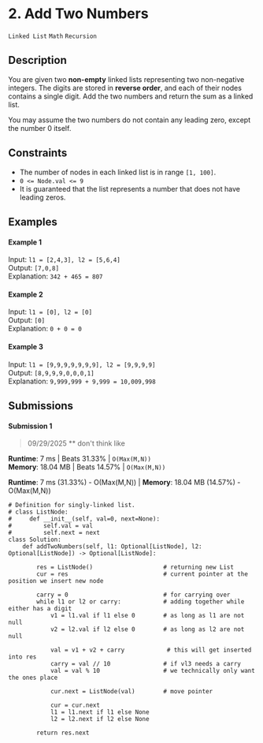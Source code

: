 # 2. Add Two Numbers
`Linked List` `Math` `Recursion` 

## Description
You are given two **non-empty** linked lists representing two non-negative integers. The digits are stored in **reverse order**, and each of their nodes contains a single digit. Add the two numbers and return the sum as a linked list. 

You may assume the two numbers do not contain any leading zero, except the number 0 itself.

## Constraints
* The number of nodes in each linked list is in range `[1, 100]`.
* `0 <= Node.val <= 9`
* It is guaranteed that the list represents a number that does not have leading zeros.

## Examples

#### Example 1
Input: `l1 = [2,4,3], l2 = [5,6,4]`   
Output: `[7,0,8]`    
Explanation: `342 + 465 = 807`    

#### Example 2
Input: `l1 = [0], l2 = [0]`    
Output: `[0]`    
Explanation: `0 + 0 = 0`    

#### Example 3
Input: `l1 = [9,9,9,9,9,9,9], l2 = [9,9,9,9]`    
Output: `[8,9,9,9,0,0,0,1]`    
Explanation: `9,999,999 + 9,999 = 10,009,998`    

## Submissions

#### Submission 1
> 09/29/2025 ** don't think like

**Runtime**: 7 ms  | Beats 31.33% | `O(Max(M,N))`  
**Memory**: 18.04 MB | Beats 14.57% | `O(Max(M,N))` 

**Runtime**: 7 ms (31.33%) - O(Max(M,N)) | **Memory**: 18.04 MB (14.57%) - O(Max(M,N))

```python3
# Definition for singly-linked list.
# class ListNode:
#     def __init__(self, val=0, next=None):
#         self.val = val
#         self.next = next
class Solution:
    def addTwoNumbers(self, l1: Optional[ListNode], l2: Optional[ListNode]) -> Optional[ListNode]:

        res = ListNode()                    # returning new List
        cur = res                           # current pointer at the position we insert new node
        
        carry = 0                           # for carrying over
        while l1 or l2 or carry:            # adding together while either has a digit
            v1 = l1.val if l1 else 0        # as long as l1 are not null
            v2 = l2.val if l2 else 0        # as long as l2 are not null
        
            val = v1 + v2 + carry            # this will get inserted into res
            carry = val // 10               # if vl3 needs a carry
            val = val % 10                  # we technically only want the ones place

            cur.next = ListNode(val)        # move pointer

            cur = cur.next                  
            l1 = l1.next if l1 else None        
            l2 = l2.next if l2 else None 

        return res.next
```
